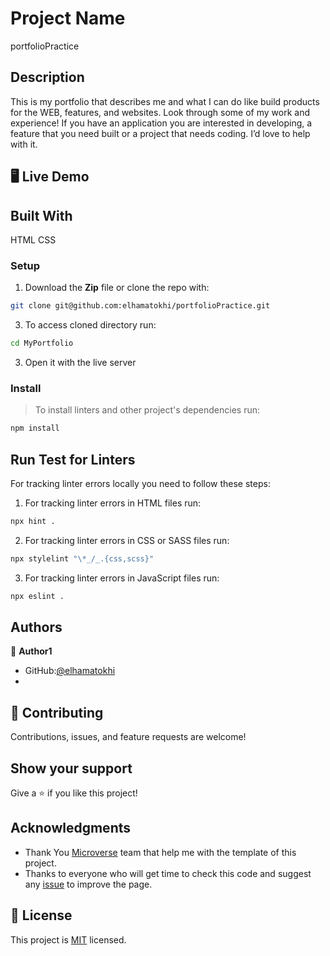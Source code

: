# Project Name

portfolioPractice

## Description

This is my portfolio that describes me and what I can do like build products for the WEB, features, and websites. Look through some of my work and experience! If you have an application you are interested in developing, a feature that you need built or a project that needs coding. I’d love to help with it.

## 🖥️ Live Demo

## Built With

HTML
CSS

### Setup

1. Download the **Zip** file or clone the repo with:

```bash
git clone git@github.com:elhamatokhi/portfolioPractice.git
```

3. To access cloned directory run:

```bash
cd MyPortfolio
```

3. Open it with the live server

### Install

> To install linters and other project's dependencies run:

```bash
npm install
```

## Run Test for Linters

For tracking linter errors locally you need to follow these steps:

1. For tracking linter errors in HTML files run:

```bash
npx hint .
```

2. For tracking linter errors in CSS or SASS files run:

```bash
npx stylelint "\*_/_.{css,scss}"
```

3. For tracking linter errors in JavaScript files run:

```bash
npx eslint .
```

## Authors

👤 **Author1**

- GitHub:[@elhamatokhi](https://github.com/elhamatokhi)
-

## 🤝 Contributing

Contributions, issues, and feature requests are welcome!

## Show your support

Give a ⭐️ if you like this project!

## Acknowledgments

- Thank You [Microverse](www.microverse.org) team that help me with the template of this project.
- Thanks to everyone who will get time to check this code and suggest any [issue](git@github.com:elhamatokhi/portfolioPractice.git) to improve the page.

## 📝 License

This project is [MIT](./MIT.md) licensed.
